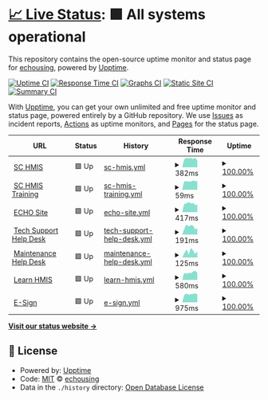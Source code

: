 # [📈 Live Status](https://status.echousing.org): <!--live status--> **🟩 All systems operational**

This repository contains the open-source uptime monitor and status page for [echousing](https://status.echousing.org), powered by [Upptime](https://github.com/upptime/upptime).

[![Uptime CI](https://github.com/echousing/status/workflows/Uptime%20CI/badge.svg)](https://github.com/upptime/upptime/actions?query=workflow%3A%22Uptime+CI%22)
[![Response Time CI](https://github.com/echousing/status/workflows/Response%20Time%20CI/badge.svg)](https://github.com/upptime/upptime/actions?query=workflow%3A%22Response+Time+CI%22)
[![Graphs CI](https://github.com/echousing/status/workflows/Graphs%20CI/badge.svg)](https://github.com/upptime/upptime/actions?query=workflow%3A%22Graphs+CI%22)
[![Static Site CI](https://github.com/echousing/status/workflows/Static%20Site%20CI/badge.svg)](https://github.com/upptime/upptime/actions?query=workflow%3A%22Static+Site+CI%22)
[![Summary CI](https://github.com/echousing/status/workflows/Summary%20CI/badge.svg)](https://github.com/upptime/upptime/actions?query=workflow%3A%22Summary+CI%22)

With [Upptime](https://upptime.js.org), you can get your own unlimited and free uptime monitor and status page, powered entirely by a GitHub repository. We use [Issues](https://github.com/echousing/status/issues) as incident reports, [Actions](https://github.com/echousing/status/actions) as uptime monitors, and [Pages](https://status.echousing.org) for the status page.

<!--start: status pages-->
<!-- This summary is generated by Upptime (https://github.com/upptime/upptime) -->
<!-- Do not edit this manually, your changes will be overwritten -->
<!-- prettier-ignore -->
| URL | Status | History | Response Time | Uptime |
| --- | ------ | ------- | ------------- | ------ |
| <img alt="" src="https://favicons.githubusercontent.com/sp5.servicept.com" height="13"> [SC HMIS](https://sp5.servicept.com/sc211/com.bowmansystems.sp5.core.ServicePoint/index.html) | 🟩 Up | [sc-hmis.yml](https://github.com/echousing/status/commits/HEAD/history/sc-hmis.yml) | <details><summary><img alt="Response time graph" src="./graphs/sc-hmis/response-time-week.png" height="20"> 382ms</summary><br><a href="https://status.echousing.org/history/sc-hmis"><img alt="Response time 443" src="https://img.shields.io/endpoint?url=https%3A%2F%2Fraw.githubusercontent.com%2Fechousing%2Fstatus%2FHEAD%2Fapi%2Fsc-hmis%2Fresponse-time.json"></a><br><a href="https://status.echousing.org/history/sc-hmis"><img alt="24-hour response time 374" src="https://img.shields.io/endpoint?url=https%3A%2F%2Fraw.githubusercontent.com%2Fechousing%2Fstatus%2FHEAD%2Fapi%2Fsc-hmis%2Fresponse-time-day.json"></a><br><a href="https://status.echousing.org/history/sc-hmis"><img alt="7-day response time 382" src="https://img.shields.io/endpoint?url=https%3A%2F%2Fraw.githubusercontent.com%2Fechousing%2Fstatus%2FHEAD%2Fapi%2Fsc-hmis%2Fresponse-time-week.json"></a><br><a href="https://status.echousing.org/history/sc-hmis"><img alt="30-day response time 443" src="https://img.shields.io/endpoint?url=https%3A%2F%2Fraw.githubusercontent.com%2Fechousing%2Fstatus%2FHEAD%2Fapi%2Fsc-hmis%2Fresponse-time-month.json"></a><br><a href="https://status.echousing.org/history/sc-hmis"><img alt="1-year response time 443" src="https://img.shields.io/endpoint?url=https%3A%2F%2Fraw.githubusercontent.com%2Fechousing%2Fstatus%2FHEAD%2Fapi%2Fsc-hmis%2Fresponse-time-year.json"></a></details> | <details><summary><a href="https://status.echousing.org/history/sc-hmis">100.00%</a></summary><a href="https://status.echousing.org/history/sc-hmis"><img alt="All-time uptime 100.00%" src="https://img.shields.io/endpoint?url=https%3A%2F%2Fraw.githubusercontent.com%2Fechousing%2Fstatus%2FHEAD%2Fapi%2Fsc-hmis%2Fuptime.json"></a><br><a href="https://status.echousing.org/history/sc-hmis"><img alt="24-hour uptime 100.00%" src="https://img.shields.io/endpoint?url=https%3A%2F%2Fraw.githubusercontent.com%2Fechousing%2Fstatus%2FHEAD%2Fapi%2Fsc-hmis%2Fuptime-day.json"></a><br><a href="https://status.echousing.org/history/sc-hmis"><img alt="7-day uptime 100.00%" src="https://img.shields.io/endpoint?url=https%3A%2F%2Fraw.githubusercontent.com%2Fechousing%2Fstatus%2FHEAD%2Fapi%2Fsc-hmis%2Fuptime-week.json"></a><br><a href="https://status.echousing.org/history/sc-hmis"><img alt="30-day uptime 100.00%" src="https://img.shields.io/endpoint?url=https%3A%2F%2Fraw.githubusercontent.com%2Fechousing%2Fstatus%2FHEAD%2Fapi%2Fsc-hmis%2Fuptime-month.json"></a><br><a href="https://status.echousing.org/history/sc-hmis"><img alt="1-year uptime 100.00%" src="https://img.shields.io/endpoint?url=https%3A%2F%2Fraw.githubusercontent.com%2Fechousing%2Fstatus%2FHEAD%2Fapi%2Fsc-hmis%2Fuptime-year.json"></a></details>
| <img alt="" src="https://favicons.githubusercontent.com/sp5.servicept.com" height="13"> [SC HMIS Training](https://sp5.servicept.com/sc211/com.bowmansystems.sp5.core.ServicePoint/index.html) | 🟩 Up | [sc-hmis-training.yml](https://github.com/echousing/status/commits/HEAD/history/sc-hmis-training.yml) | <details><summary><img alt="Response time graph" src="./graphs/sc-hmis-training/response-time-week.png" height="20"> 59ms</summary><br><a href="https://status.echousing.org/history/sc-hmis-training"><img alt="Response time 56" src="https://img.shields.io/endpoint?url=https%3A%2F%2Fraw.githubusercontent.com%2Fechousing%2Fstatus%2FHEAD%2Fapi%2Fsc-hmis-training%2Fresponse-time.json"></a><br><a href="https://status.echousing.org/history/sc-hmis-training"><img alt="24-hour response time 62" src="https://img.shields.io/endpoint?url=https%3A%2F%2Fraw.githubusercontent.com%2Fechousing%2Fstatus%2FHEAD%2Fapi%2Fsc-hmis-training%2Fresponse-time-day.json"></a><br><a href="https://status.echousing.org/history/sc-hmis-training"><img alt="7-day response time 59" src="https://img.shields.io/endpoint?url=https%3A%2F%2Fraw.githubusercontent.com%2Fechousing%2Fstatus%2FHEAD%2Fapi%2Fsc-hmis-training%2Fresponse-time-week.json"></a><br><a href="https://status.echousing.org/history/sc-hmis-training"><img alt="30-day response time 56" src="https://img.shields.io/endpoint?url=https%3A%2F%2Fraw.githubusercontent.com%2Fechousing%2Fstatus%2FHEAD%2Fapi%2Fsc-hmis-training%2Fresponse-time-month.json"></a><br><a href="https://status.echousing.org/history/sc-hmis-training"><img alt="1-year response time 56" src="https://img.shields.io/endpoint?url=https%3A%2F%2Fraw.githubusercontent.com%2Fechousing%2Fstatus%2FHEAD%2Fapi%2Fsc-hmis-training%2Fresponse-time-year.json"></a></details> | <details><summary><a href="https://status.echousing.org/history/sc-hmis-training">100.00%</a></summary><a href="https://status.echousing.org/history/sc-hmis-training"><img alt="All-time uptime 100.00%" src="https://img.shields.io/endpoint?url=https%3A%2F%2Fraw.githubusercontent.com%2Fechousing%2Fstatus%2FHEAD%2Fapi%2Fsc-hmis-training%2Fuptime.json"></a><br><a href="https://status.echousing.org/history/sc-hmis-training"><img alt="24-hour uptime 100.00%" src="https://img.shields.io/endpoint?url=https%3A%2F%2Fraw.githubusercontent.com%2Fechousing%2Fstatus%2FHEAD%2Fapi%2Fsc-hmis-training%2Fuptime-day.json"></a><br><a href="https://status.echousing.org/history/sc-hmis-training"><img alt="7-day uptime 100.00%" src="https://img.shields.io/endpoint?url=https%3A%2F%2Fraw.githubusercontent.com%2Fechousing%2Fstatus%2FHEAD%2Fapi%2Fsc-hmis-training%2Fuptime-week.json"></a><br><a href="https://status.echousing.org/history/sc-hmis-training"><img alt="30-day uptime 100.00%" src="https://img.shields.io/endpoint?url=https%3A%2F%2Fraw.githubusercontent.com%2Fechousing%2Fstatus%2FHEAD%2Fapi%2Fsc-hmis-training%2Fuptime-month.json"></a><br><a href="https://status.echousing.org/history/sc-hmis-training"><img alt="1-year uptime 100.00%" src="https://img.shields.io/endpoint?url=https%3A%2F%2Fraw.githubusercontent.com%2Fechousing%2Fstatus%2FHEAD%2Fapi%2Fsc-hmis-training%2Fuptime-year.json"></a></details>
| <img alt="" src="https://favicons.githubusercontent.com/echousing.org" height="13"> [ECHO Site](https://echousing.org) | 🟩 Up | [echo-site.yml](https://github.com/echousing/status/commits/HEAD/history/echo-site.yml) | <details><summary><img alt="Response time graph" src="./graphs/echo-site/response-time-week.png" height="20"> 417ms</summary><br><a href="https://status.echousing.org/history/echo-site"><img alt="Response time 593" src="https://img.shields.io/endpoint?url=https%3A%2F%2Fraw.githubusercontent.com%2Fechousing%2Fstatus%2FHEAD%2Fapi%2Fecho-site%2Fresponse-time.json"></a><br><a href="https://status.echousing.org/history/echo-site"><img alt="24-hour response time 367" src="https://img.shields.io/endpoint?url=https%3A%2F%2Fraw.githubusercontent.com%2Fechousing%2Fstatus%2FHEAD%2Fapi%2Fecho-site%2Fresponse-time-day.json"></a><br><a href="https://status.echousing.org/history/echo-site"><img alt="7-day response time 417" src="https://img.shields.io/endpoint?url=https%3A%2F%2Fraw.githubusercontent.com%2Fechousing%2Fstatus%2FHEAD%2Fapi%2Fecho-site%2Fresponse-time-week.json"></a><br><a href="https://status.echousing.org/history/echo-site"><img alt="30-day response time 593" src="https://img.shields.io/endpoint?url=https%3A%2F%2Fraw.githubusercontent.com%2Fechousing%2Fstatus%2FHEAD%2Fapi%2Fecho-site%2Fresponse-time-month.json"></a><br><a href="https://status.echousing.org/history/echo-site"><img alt="1-year response time 593" src="https://img.shields.io/endpoint?url=https%3A%2F%2Fraw.githubusercontent.com%2Fechousing%2Fstatus%2FHEAD%2Fapi%2Fecho-site%2Fresponse-time-year.json"></a></details> | <details><summary><a href="https://status.echousing.org/history/echo-site">100.00%</a></summary><a href="https://status.echousing.org/history/echo-site"><img alt="All-time uptime 100.00%" src="https://img.shields.io/endpoint?url=https%3A%2F%2Fraw.githubusercontent.com%2Fechousing%2Fstatus%2FHEAD%2Fapi%2Fecho-site%2Fuptime.json"></a><br><a href="https://status.echousing.org/history/echo-site"><img alt="24-hour uptime 100.00%" src="https://img.shields.io/endpoint?url=https%3A%2F%2Fraw.githubusercontent.com%2Fechousing%2Fstatus%2FHEAD%2Fapi%2Fecho-site%2Fuptime-day.json"></a><br><a href="https://status.echousing.org/history/echo-site"><img alt="7-day uptime 100.00%" src="https://img.shields.io/endpoint?url=https%3A%2F%2Fraw.githubusercontent.com%2Fechousing%2Fstatus%2FHEAD%2Fapi%2Fecho-site%2Fuptime-week.json"></a><br><a href="https://status.echousing.org/history/echo-site"><img alt="30-day uptime 100.00%" src="https://img.shields.io/endpoint?url=https%3A%2F%2Fraw.githubusercontent.com%2Fechousing%2Fstatus%2FHEAD%2Fapi%2Fecho-site%2Fuptime-month.json"></a><br><a href="https://status.echousing.org/history/echo-site"><img alt="1-year uptime 100.00%" src="https://img.shields.io/endpoint?url=https%3A%2F%2Fraw.githubusercontent.com%2Fechousing%2Fstatus%2FHEAD%2Fapi%2Fecho-site%2Fuptime-year.json"></a></details>
| <img alt="" src="https://favicons.githubusercontent.com/support.echousing.org" height="13"> [Tech Support Help Desk](https://support.echousing.org) | 🟩 Up | [tech-support-help-desk.yml](https://github.com/echousing/status/commits/HEAD/history/tech-support-help-desk.yml) | <details><summary><img alt="Response time graph" src="./graphs/tech-support-help-desk/response-time-week.png" height="20"> 191ms</summary><br><a href="https://status.echousing.org/history/tech-support-help-desk"><img alt="Response time 308" src="https://img.shields.io/endpoint?url=https%3A%2F%2Fraw.githubusercontent.com%2Fechousing%2Fstatus%2FHEAD%2Fapi%2Ftech-support-help-desk%2Fresponse-time.json"></a><br><a href="https://status.echousing.org/history/tech-support-help-desk"><img alt="24-hour response time 154" src="https://img.shields.io/endpoint?url=https%3A%2F%2Fraw.githubusercontent.com%2Fechousing%2Fstatus%2FHEAD%2Fapi%2Ftech-support-help-desk%2Fresponse-time-day.json"></a><br><a href="https://status.echousing.org/history/tech-support-help-desk"><img alt="7-day response time 191" src="https://img.shields.io/endpoint?url=https%3A%2F%2Fraw.githubusercontent.com%2Fechousing%2Fstatus%2FHEAD%2Fapi%2Ftech-support-help-desk%2Fresponse-time-week.json"></a><br><a href="https://status.echousing.org/history/tech-support-help-desk"><img alt="30-day response time 308" src="https://img.shields.io/endpoint?url=https%3A%2F%2Fraw.githubusercontent.com%2Fechousing%2Fstatus%2FHEAD%2Fapi%2Ftech-support-help-desk%2Fresponse-time-month.json"></a><br><a href="https://status.echousing.org/history/tech-support-help-desk"><img alt="1-year response time 308" src="https://img.shields.io/endpoint?url=https%3A%2F%2Fraw.githubusercontent.com%2Fechousing%2Fstatus%2FHEAD%2Fapi%2Ftech-support-help-desk%2Fresponse-time-year.json"></a></details> | <details><summary><a href="https://status.echousing.org/history/tech-support-help-desk">100.00%</a></summary><a href="https://status.echousing.org/history/tech-support-help-desk"><img alt="All-time uptime 100.00%" src="https://img.shields.io/endpoint?url=https%3A%2F%2Fraw.githubusercontent.com%2Fechousing%2Fstatus%2FHEAD%2Fapi%2Ftech-support-help-desk%2Fuptime.json"></a><br><a href="https://status.echousing.org/history/tech-support-help-desk"><img alt="24-hour uptime 100.00%" src="https://img.shields.io/endpoint?url=https%3A%2F%2Fraw.githubusercontent.com%2Fechousing%2Fstatus%2FHEAD%2Fapi%2Ftech-support-help-desk%2Fuptime-day.json"></a><br><a href="https://status.echousing.org/history/tech-support-help-desk"><img alt="7-day uptime 100.00%" src="https://img.shields.io/endpoint?url=https%3A%2F%2Fraw.githubusercontent.com%2Fechousing%2Fstatus%2FHEAD%2Fapi%2Ftech-support-help-desk%2Fuptime-week.json"></a><br><a href="https://status.echousing.org/history/tech-support-help-desk"><img alt="30-day uptime 100.00%" src="https://img.shields.io/endpoint?url=https%3A%2F%2Fraw.githubusercontent.com%2Fechousing%2Fstatus%2FHEAD%2Fapi%2Ftech-support-help-desk%2Fuptime-month.json"></a><br><a href="https://status.echousing.org/history/tech-support-help-desk"><img alt="1-year uptime 100.00%" src="https://img.shields.io/endpoint?url=https%3A%2F%2Fraw.githubusercontent.com%2Fechousing%2Fstatus%2FHEAD%2Fapi%2Ftech-support-help-desk%2Fuptime-year.json"></a></details>
| <img alt="" src="https://favicons.githubusercontent.com/maint.echousing.org" height="13"> [Maintenance Help Desk](https://maint.echousing.org) | 🟩 Up | [maintenance-help-desk.yml](https://github.com/echousing/status/commits/HEAD/history/maintenance-help-desk.yml) | <details><summary><img alt="Response time graph" src="./graphs/maintenance-help-desk/response-time-week.png" height="20"> 125ms</summary><br><a href="https://status.echousing.org/history/maintenance-help-desk"><img alt="Response time 255" src="https://img.shields.io/endpoint?url=https%3A%2F%2Fraw.githubusercontent.com%2Fechousing%2Fstatus%2FHEAD%2Fapi%2Fmaintenance-help-desk%2Fresponse-time.json"></a><br><a href="https://status.echousing.org/history/maintenance-help-desk"><img alt="24-hour response time 144" src="https://img.shields.io/endpoint?url=https%3A%2F%2Fraw.githubusercontent.com%2Fechousing%2Fstatus%2FHEAD%2Fapi%2Fmaintenance-help-desk%2Fresponse-time-day.json"></a><br><a href="https://status.echousing.org/history/maintenance-help-desk"><img alt="7-day response time 125" src="https://img.shields.io/endpoint?url=https%3A%2F%2Fraw.githubusercontent.com%2Fechousing%2Fstatus%2FHEAD%2Fapi%2Fmaintenance-help-desk%2Fresponse-time-week.json"></a><br><a href="https://status.echousing.org/history/maintenance-help-desk"><img alt="30-day response time 255" src="https://img.shields.io/endpoint?url=https%3A%2F%2Fraw.githubusercontent.com%2Fechousing%2Fstatus%2FHEAD%2Fapi%2Fmaintenance-help-desk%2Fresponse-time-month.json"></a><br><a href="https://status.echousing.org/history/maintenance-help-desk"><img alt="1-year response time 255" src="https://img.shields.io/endpoint?url=https%3A%2F%2Fraw.githubusercontent.com%2Fechousing%2Fstatus%2FHEAD%2Fapi%2Fmaintenance-help-desk%2Fresponse-time-year.json"></a></details> | <details><summary><a href="https://status.echousing.org/history/maintenance-help-desk">100.00%</a></summary><a href="https://status.echousing.org/history/maintenance-help-desk"><img alt="All-time uptime 100.00%" src="https://img.shields.io/endpoint?url=https%3A%2F%2Fraw.githubusercontent.com%2Fechousing%2Fstatus%2FHEAD%2Fapi%2Fmaintenance-help-desk%2Fuptime.json"></a><br><a href="https://status.echousing.org/history/maintenance-help-desk"><img alt="24-hour uptime 100.00%" src="https://img.shields.io/endpoint?url=https%3A%2F%2Fraw.githubusercontent.com%2Fechousing%2Fstatus%2FHEAD%2Fapi%2Fmaintenance-help-desk%2Fuptime-day.json"></a><br><a href="https://status.echousing.org/history/maintenance-help-desk"><img alt="7-day uptime 100.00%" src="https://img.shields.io/endpoint?url=https%3A%2F%2Fraw.githubusercontent.com%2Fechousing%2Fstatus%2FHEAD%2Fapi%2Fmaintenance-help-desk%2Fuptime-week.json"></a><br><a href="https://status.echousing.org/history/maintenance-help-desk"><img alt="30-day uptime 100.00%" src="https://img.shields.io/endpoint?url=https%3A%2F%2Fraw.githubusercontent.com%2Fechousing%2Fstatus%2FHEAD%2Fapi%2Fmaintenance-help-desk%2Fuptime-month.json"></a><br><a href="https://status.echousing.org/history/maintenance-help-desk"><img alt="1-year uptime 100.00%" src="https://img.shields.io/endpoint?url=https%3A%2F%2Fraw.githubusercontent.com%2Fechousing%2Fstatus%2FHEAD%2Fapi%2Fmaintenance-help-desk%2Fuptime-year.json"></a></details>
| <img alt="" src="https://favicons.githubusercontent.com/learnhmis.echousing.org" height="13"> [Learn HMIS](https://learnhmis.echousing.org) | 🟩 Up | [learn-hmis.yml](https://github.com/echousing/status/commits/HEAD/history/learn-hmis.yml) | <details><summary><img alt="Response time graph" src="./graphs/learn-hmis/response-time-week.png" height="20"> 580ms</summary><br><a href="https://status.echousing.org/history/learn-hmis"><img alt="Response time 680" src="https://img.shields.io/endpoint?url=https%3A%2F%2Fraw.githubusercontent.com%2Fechousing%2Fstatus%2FHEAD%2Fapi%2Flearn-hmis%2Fresponse-time.json"></a><br><a href="https://status.echousing.org/history/learn-hmis"><img alt="24-hour response time 562" src="https://img.shields.io/endpoint?url=https%3A%2F%2Fraw.githubusercontent.com%2Fechousing%2Fstatus%2FHEAD%2Fapi%2Flearn-hmis%2Fresponse-time-day.json"></a><br><a href="https://status.echousing.org/history/learn-hmis"><img alt="7-day response time 580" src="https://img.shields.io/endpoint?url=https%3A%2F%2Fraw.githubusercontent.com%2Fechousing%2Fstatus%2FHEAD%2Fapi%2Flearn-hmis%2Fresponse-time-week.json"></a><br><a href="https://status.echousing.org/history/learn-hmis"><img alt="30-day response time 680" src="https://img.shields.io/endpoint?url=https%3A%2F%2Fraw.githubusercontent.com%2Fechousing%2Fstatus%2FHEAD%2Fapi%2Flearn-hmis%2Fresponse-time-month.json"></a><br><a href="https://status.echousing.org/history/learn-hmis"><img alt="1-year response time 680" src="https://img.shields.io/endpoint?url=https%3A%2F%2Fraw.githubusercontent.com%2Fechousing%2Fstatus%2FHEAD%2Fapi%2Flearn-hmis%2Fresponse-time-year.json"></a></details> | <details><summary><a href="https://status.echousing.org/history/learn-hmis">100.00%</a></summary><a href="https://status.echousing.org/history/learn-hmis"><img alt="All-time uptime 100.00%" src="https://img.shields.io/endpoint?url=https%3A%2F%2Fraw.githubusercontent.com%2Fechousing%2Fstatus%2FHEAD%2Fapi%2Flearn-hmis%2Fuptime.json"></a><br><a href="https://status.echousing.org/history/learn-hmis"><img alt="24-hour uptime 100.00%" src="https://img.shields.io/endpoint?url=https%3A%2F%2Fraw.githubusercontent.com%2Fechousing%2Fstatus%2FHEAD%2Fapi%2Flearn-hmis%2Fuptime-day.json"></a><br><a href="https://status.echousing.org/history/learn-hmis"><img alt="7-day uptime 100.00%" src="https://img.shields.io/endpoint?url=https%3A%2F%2Fraw.githubusercontent.com%2Fechousing%2Fstatus%2FHEAD%2Fapi%2Flearn-hmis%2Fuptime-week.json"></a><br><a href="https://status.echousing.org/history/learn-hmis"><img alt="30-day uptime 100.00%" src="https://img.shields.io/endpoint?url=https%3A%2F%2Fraw.githubusercontent.com%2Fechousing%2Fstatus%2FHEAD%2Fapi%2Flearn-hmis%2Fuptime-month.json"></a><br><a href="https://status.echousing.org/history/learn-hmis"><img alt="1-year uptime 100.00%" src="https://img.shields.io/endpoint?url=https%3A%2F%2Fraw.githubusercontent.com%2Fechousing%2Fstatus%2FHEAD%2Fapi%2Flearn-hmis%2Fuptime-year.json"></a></details>
| <img alt="" src="https://favicons.githubusercontent.com/esign.echousing.org" height="13"> [E-Sign](https://esign.echousing.org) | 🟩 Up | [e-sign.yml](https://github.com/echousing/status/commits/HEAD/history/e-sign.yml) | <details><summary><img alt="Response time graph" src="./graphs/e-sign/response-time-week.png" height="20"> 975ms</summary><br><a href="https://status.echousing.org/history/e-sign"><img alt="Response time 1094" src="https://img.shields.io/endpoint?url=https%3A%2F%2Fraw.githubusercontent.com%2Fechousing%2Fstatus%2FHEAD%2Fapi%2Fe-sign%2Fresponse-time.json"></a><br><a href="https://status.echousing.org/history/e-sign"><img alt="24-hour response time 951" src="https://img.shields.io/endpoint?url=https%3A%2F%2Fraw.githubusercontent.com%2Fechousing%2Fstatus%2FHEAD%2Fapi%2Fe-sign%2Fresponse-time-day.json"></a><br><a href="https://status.echousing.org/history/e-sign"><img alt="7-day response time 975" src="https://img.shields.io/endpoint?url=https%3A%2F%2Fraw.githubusercontent.com%2Fechousing%2Fstatus%2FHEAD%2Fapi%2Fe-sign%2Fresponse-time-week.json"></a><br><a href="https://status.echousing.org/history/e-sign"><img alt="30-day response time 1094" src="https://img.shields.io/endpoint?url=https%3A%2F%2Fraw.githubusercontent.com%2Fechousing%2Fstatus%2FHEAD%2Fapi%2Fe-sign%2Fresponse-time-month.json"></a><br><a href="https://status.echousing.org/history/e-sign"><img alt="1-year response time 1094" src="https://img.shields.io/endpoint?url=https%3A%2F%2Fraw.githubusercontent.com%2Fechousing%2Fstatus%2FHEAD%2Fapi%2Fe-sign%2Fresponse-time-year.json"></a></details> | <details><summary><a href="https://status.echousing.org/history/e-sign">100.00%</a></summary><a href="https://status.echousing.org/history/e-sign"><img alt="All-time uptime 100.00%" src="https://img.shields.io/endpoint?url=https%3A%2F%2Fraw.githubusercontent.com%2Fechousing%2Fstatus%2FHEAD%2Fapi%2Fe-sign%2Fuptime.json"></a><br><a href="https://status.echousing.org/history/e-sign"><img alt="24-hour uptime 100.00%" src="https://img.shields.io/endpoint?url=https%3A%2F%2Fraw.githubusercontent.com%2Fechousing%2Fstatus%2FHEAD%2Fapi%2Fe-sign%2Fuptime-day.json"></a><br><a href="https://status.echousing.org/history/e-sign"><img alt="7-day uptime 100.00%" src="https://img.shields.io/endpoint?url=https%3A%2F%2Fraw.githubusercontent.com%2Fechousing%2Fstatus%2FHEAD%2Fapi%2Fe-sign%2Fuptime-week.json"></a><br><a href="https://status.echousing.org/history/e-sign"><img alt="30-day uptime 100.00%" src="https://img.shields.io/endpoint?url=https%3A%2F%2Fraw.githubusercontent.com%2Fechousing%2Fstatus%2FHEAD%2Fapi%2Fe-sign%2Fuptime-month.json"></a><br><a href="https://status.echousing.org/history/e-sign"><img alt="1-year uptime 100.00%" src="https://img.shields.io/endpoint?url=https%3A%2F%2Fraw.githubusercontent.com%2Fechousing%2Fstatus%2FHEAD%2Fapi%2Fe-sign%2Fuptime-year.json"></a></details>

<!--end: status pages-->

[**Visit our status website →**](https://status.echousing.org)

## 📄 License

- Powered by: [Upptime](https://github.com/upptime/upptime)
- Code: [MIT](./LICENSE) © [echousing](https://status.echousing.org)
- Data in the `./history` directory: [Open Database License](https://opendatacommons.org/licenses/odbl/1-0/)

